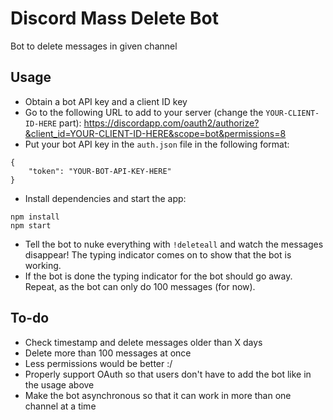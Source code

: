 # Discord Mass Delete Bot

Bot to delete messages in given channel

## Usage

 - Obtain a bot API key and a client ID key
 - Go to the following URL to add to your server (change the `YOUR-CLIENT-ID-HERE` part): https://discordapp.com/oauth2/authorize?&client_id=YOUR-CLIENT-ID-HERE&scope=bot&permissions=8
 - Put your bot API key in the `auth.json` file in the following format:

```
{
    "token": "YOUR-BOT-API-KEY-HERE"
}
```

 - Install dependencies and start the app:

```
npm install
npm start
```

 - Tell the bot to nuke everything with `!deleteall` and watch the messages disappear! The typing indicator comes on to show that the bot is working.
 - If the bot is done the typing indicator for the bot should go away. Repeat, as the bot can only do 100 messages (for now).

## To-do

 - Check timestamp and delete messages older than X days
 - Delete more than 100 messages at once
 - Less permissions would be better :/
 - Properly support OAuth so that users don't have to add the bot like in the usage above
 - Make the bot asynchronous so that it can work in more than one channel at a time

